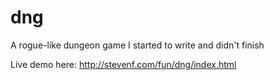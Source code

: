dng
===

A rogue-like dungeon game I started to write and didn't finish

Live demo here: http://stevenf.com/fun/dng/index.html

